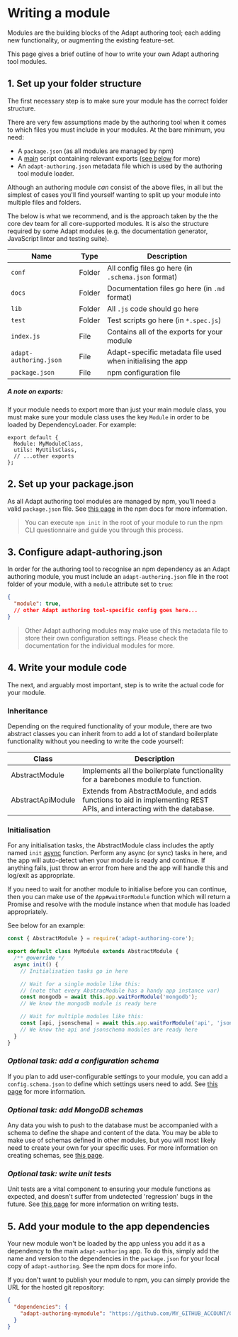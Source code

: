 # Writing a module

Modules are the building blocks of the Adapt authoring tool; each adding new functionality, or augmenting the existing feature-set.

This page gives a brief outline of how to write your own Adapt authoring tool modules.

## 1. Set up your folder structure

The first necessary step is to make sure your module has the correct folder structure.

There are very few assumptions made by the authoring tool when it comes to which files you must include in your modules. At the bare minimum, you need:

- A `package.json` (as all modules are managed by npm)
- A [main](https://docs.npmjs.com/files/package.json#main) script containing relevant exports ([see below](#a-note-on-exports) for more)
- An `adapt-authoring.json` metadata file which is used by the authoring tool module loader.

Although an authoring module _can_ consist of the above files, in all but the simplest of cases you'll find yourself wanting to split up your module into multiple files and folders.

The below is what we recommend, and is the approach taken by the the core dev team for all core-supported modules. It is also the structure required by some Adapt modules (e.g. the documentation generator, JavaScript linter and testing suite).

| Name | Type | Description |
| ---- | ---- | ----------- |
| `conf` | Folder | All config files go here (in `.schema.json` format) |
| `docs` | Folder | Documentation files go here (in `.md` format) |
| `lib` | Folder | All `.js` code should go here |
| `test` | Folder | Test scripts go here (in `*.spec.js`) |
| `index.js` | File | Contains all of the exports for your module |
| `adapt-authoring.json` | File | Adapt-specific metadata file used when initialising the app |
| `package.json` | File | npm configuration file |

##### A note on exports:
If your module needs to export more than just your main module class, you must make sure your module class uses the key `Module` in order to be loaded by DependencyLoader. For example:

```
export default {
  Module: MyModuleClass,
  utils: MyUtilsClass,
  // ...other exports
};

```

## 2. Set up your package.json

As all Adapt authoring tool modules are managed by npm, you'll need a valid `package.json` file. See [this page](https://docs.npmjs.com/creating-a-package-json-file) in the npm docs for more information.

> You can execute `npm init` in the root of your module to run the npm CLI questionnaire and guide you through this process.

## 3. Configure adapt-authoring.json

In order for the authoring tool to recognise an npm dependency as an Adapt authoring module, you must include an `adapt-authoring.json` file in the root folder of your module, with a `module` attribute set to `true`:

```json
{
  "module": true,
  // other Adapt authoring tool-specific config goes here...
}
```

> Other Adapt authoring modules may make use of this metadata file to store their own configuration settings. Please check the documentation for the individual modules for more.

## 4. Write your module code

The next, and arguably most important, step is to write the actual code for your module.

### Inheritance

Depending on the required functionality of your module, there are two abstract classes you can inherit from to add a lot of standard boilerplate functionality without you needing to write the code yourself:

| Class | Description |
| ----- | ----------- |
| AbstractModule | Implements all the boilerplate functionality for a barebones module to function. |
| AbstractApiModule | Extends from AbstractModule, and adds functions to aid in implementing REST APIs, and interacting with the database. |

### Initialisation

For any initialisation tasks, the AbstractModule class includes the aptly named `init` [async](https://developer.mozilla.org/en-US/docs/Web/JavaScript/Reference/Statements/async_function) function. Perform any async (or sync) tasks in here, and the app will auto-detect when your module is ready and continue. If anything fails, just throw an error from here and the app will handle this and log/exit as appropriate.

If you need to wait for another module to initialise before you can continue, then you can make use of the `App#waitForModule` function which will return a Promise and resolve with the module instance when that module has loaded appropriately.

See below for an example:

```javascript
const { AbstractModule } = require('adapt-authoring-core');

export default class MyModule extends AbstractModule {
  /** @override */
  async init() {
    // Initialisation tasks go in here

    // Wait for a single module like this:
    // (note that every AbstracModule has a handy app instance var)
    const mongodb = await this.app.waitForModule('mongodb');
    // We know the mongodb module is ready here

    // Wait for multiple modules like this:
    const [api, jsonschema] = await this.app.waitForModule('api', 'jsonschema');
    // We know the api and jsonschema modules are ready here
  }
}
```

### _Optional task: add a configuration schema_

If you plan to add user-configurable settings to your module, you can add a `config.schema.json` to define which settings users need to add. See [this page](defining-config) for more information.

### _Optional task: add MongoDB schemas_

Any data you wish to push to the database must be accompanied with a schema to define the shape and content of the data. You may be able to make use of schemas defined in other modules, but you will most likely need to create your own for your specific uses. For more information on creating schemas, see [this page](schemas-introduction).

### _Optional task: write unit tests_

Unit tests are a vital component to ensuring your module functions as expected, and doesn't suffer from undetected 'regression' bugs in the future. See [this page](writing-tests) for more information on writing tests.

## 5. Add your module to the app dependencies

Your new module won't be loaded by the app unless you add it as a dependency to the main `adapt-authoring` app. To do this, simply add the name and version to the dependencies in the `package.json` for your local copy of `adapt-authoring`. See the npm docs for more info.

If you don't want to publish your module to npm, you can simply provide the URL for the hosted git repository:

```json
{
  "dependencies": {
    "adapt-authoring-mymodule": "https://github.com/MY_GITHUB_ACCOUNT/GITHUB_REPO_NAME.git"
  }
}
```